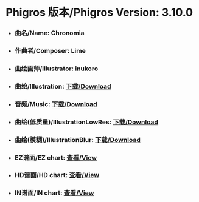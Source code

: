 
# Phigros 版本/Phigros Version:  3.10.0

- ### __曲名/Name:  Chronomia__

- ### __作曲者/Composer:  Lime__

- ### __曲绘画师/Illustrator:  inukoro__

- ### __曲绘/Illustration:  [下载/Download](https://github.com/Po6647A/PAR/releases/download/3.10.0/1013.png)__

- ### __音频/Music:  [下载/Download](https://github.com/Po6647A/PAR/releases/download/3.10.0/1683.ogg)__

- ### __曲绘(低质量)/IllustrationLowRes:  [下载/Download](https://github.com/Po6647A/PAR/releases/download/3.10.0/1505.png)__

- ### __曲绘(模糊)/IllustrationBlur:  [下载/Download](https://github.com/Po6647A/PAR/releases/download/3.10.0/1259.png)__


- ### __EZ谱面/EZ chart:  [查看/View](./EZ.json/index.html)__

- ### __HD谱面/HD chart:  [查看/View](./HD.json/index.html)__

- ### __IN谱面/IN chart:  [查看/View](./IN.json/index.html)__
